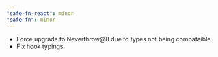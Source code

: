 ```yaml
---
"safe-fn-react": minor
"safe-fn": minor
---
```


- Force upgrade to Neverthrow@8 due to types not being compataible
- Fix hook typings
